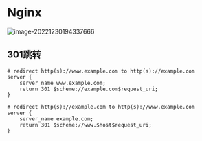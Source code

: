 # Nginx

![image-20221230194337666](https://gitee.com/hen128/storage/raw/master/typora/2022-12-30%20194339.png)

## 301跳转

```language
# redirect http(s)://www.example.com to http(s)://example.com
server {
    server_name www.example.com;
    return 301 $scheme://example.com$request_uri;
}

# redirect http(s)://example.com to http(s)://www.example.com
server {
    server_name example.com;
    return 301 $scheme://www.$host$request_uri;
}
```